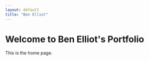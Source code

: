```yaml
---
layout: default
title: "Ben Elliot"
---
```


# Welcome to Ben Elliot's Portfolio

This is the home page.

